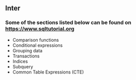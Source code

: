 ## Inter
### Some of the sections listed below can be found on https://www.sqltutorial.org

- Comparison functions
- Conditional expressions
- Grouping data
- Transactions
- Indices
- Subquery
- Common Table Expressions (CTE)